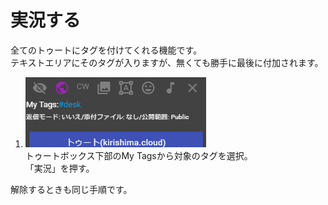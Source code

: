 # 実況する

全てのトゥートにタグを付けてくれる機能です。  
テキストエリアにそのタグが入りますが、無くても勝手に最後に付加されます。

1. ![toot22](/media/toot22.png)  
トゥートボックス下部のMy Tagsから対象のタグを選択。  
「実況」を押す。

解除するときも同じ手順です。